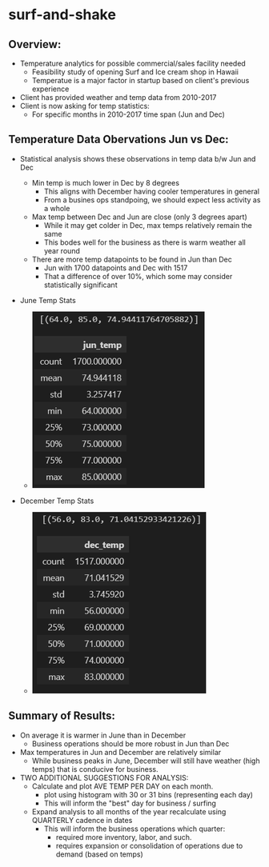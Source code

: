 # surf-and-shake

## Overview:

* Temperature analytics for possible commercial/sales facility needed
    * Feasibility study of opening Surf and Ice cream shop in Hawaii
    * Temperatue is a major factor in startup based on client's previous experience
* Client has provided weather and temp data from 2010-2017
* Client is now asking for temp statistics:
    * For specific months in 2010-2017 time span (Jun and Dec)

## Temperature Data Obervations Jun vs Dec:
* Statistical analysis shows these observations in temp data b/w Jun and Dec
    * Min temp is much lower in Dec by 8 degrees
        * This aligns with December having cooler temperatures in general
        * From a busines ops standpoing, we should expect less activity as a whole
    * Max temp between Dec and Jun are close (only 3 degrees apart)
        * While it may get colder in Dec, max temps relatively remain the same
        * This bodes well for the business as there is warm weather all year round
    * There are more temp datapoints to be found in Jun than Dec
        * Jun with 1700 datapoints and Dec with 1517
        * That a difference of over 10%, which some may consider statistically significant

* June Temp Stats
    * ![Jun_Weather_Stats](https://github.com/nabilram/surf-and-shake/blob/main/resources/june_temps.PNG)

* December Temp Stats
    * ![Dec_Weather_Stats](https://github.com/nabilram/surf-and-shake/blob/main/resources/dec_temps.PNG)
        
## Summary of Results:
* On average it is warmer in June than in December
    * Business operations should be more robust in Jun than Dec
* Max temperatures in Jun and December are relatively similar
    * While business peaks in June, December will still have weather (high temps) that is conducive for business.
* TWO ADDITIONAL SUGGESTIONS FOR ANALYSIS:
    * Calculate and plot AVE TEMP PER DAY on each month. 
        * plot using histogram with 30 or 31 bins (representing each day)
        * This will inform the "best" day for business / surfing
    * Expand analysis to all months of the year recalculate using QUARTERLY cadence in dates
        * This will inform the business operations which quarter:
            * required more inventory, labor, and such. 
            * requires expansion or consolidation of operations due to demand (based on temps)